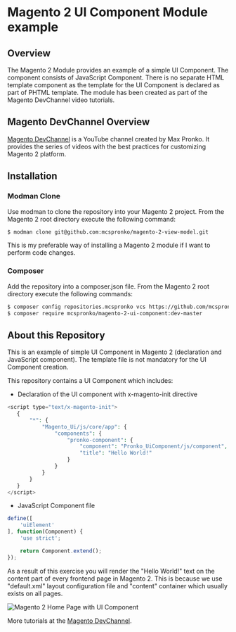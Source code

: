 # Magento 2 UI Component Module example

## Overview
The Magento 2 Module provides an example of a simple UI Component. The component consists of JavaScript Component. There is no separate HTML template component as the template for the UI Component is declared as part of PHTML template. The module has been created as part of the Magento DevChannel video tutorials.

## Magento DevChannel Overview
[Magento DevChannel](https://www.youtube.com/maxpronko) is a YouTube channel created by Max Pronko. It provides the series of videos with the best practices for customizing Magento 2 platform.

## Installation
### Modman Clone
Use modman to clone the repository into your Magento 2 project. From the Magento 2 root directory execute the following command:
```bash
$ modman clone git@github.com:mcspronko/magento-2-view-model.git
```

This is my preferable way of installing a Magento 2 module if I want to perform code changes.

### Composer
Add the repository into a composer.json file. From the Magento 2 root directory execute the following commands:
```bash
$ composer config repositories.mcspronko vcs https://github.com/mcspronko/magento-2-ui-component
$ composer require mcspronko/magento-2-ui-component:dev-master
```

## About this Repository
This is an example of simple UI Component in Magento 2 (declaration and JavaScript component). The template file is not mandatory for the UI Component creation.

This repository contains a UI Component which includes:
* Declaration of the UI component with x-magento-init directive

```php
<script type="text/x-magento-init">
   {
       "*": {
           "Magento_Ui/js/core/app": {
               "components": {
                   "pronko-component": {
                       "component": "Pronko_UiComponent/js/component",
                       "title": "Hello World!"
                   }
               }
           }
       }
   }
</script>
```

* JavaScript Component file
```javascript
define([
    'uiElement'
], function(Component) {
    'use strict';

    return Component.extend();
});
```

As a result of this exercise you will render the "Hello World!" text on the content part of every frontend page in Magento 2. This is because we use "default.xml" layout configuration file and "content" container which usually exists on all pages. 

![Magento 2 Home Page with UI Component](https://github.com/mcspronko/magento-2-ui-component/blob/master/docs/simple-ui-component-magento-devchannel.png)

More tutorials at the [Magento DevChannel](https://www.youtube.com/maxpronko).
